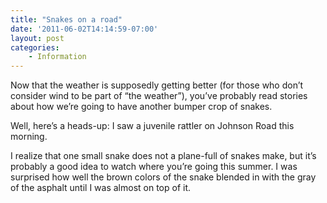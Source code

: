 ```yaml
---
title: "Snakes on a road"
date: '2011-06-02T14:14:59-07:00'
layout: post
categories:
    - Information
---
```


Now that the weather is supposedly getting better (for those who don’t consider wind to be part of “the weather”), you’ve probably read stories about how we’re going to have another bumper crop of snakes.  
  
Well, here’s a heads-up: I saw a juvenile rattler on Johnson Road this morning.

I realize that one small snake does not a plane-full of snakes make, but it’s probably a good idea to watch where you’re going this summer. I was surprised how well the brown colors of the snake blended in with the gray of the asphalt until I was almost on top of it.
